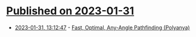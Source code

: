 # [Published on 2023-01-31](index.md)

* [2023-01-31, 13:12:47](https://news.ycombinator.com/item?id=34594612) - [Fast, Optimal, Any-Angle Pathfinding (Polyanya)](https://research.monash.edu/en/publications/compromise-free-pathfinding-on-a-navigation-mesh)
